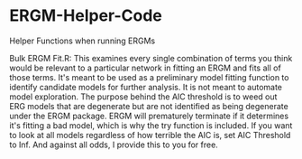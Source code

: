 # ERGM-Helper-Code
Helper Functions when running ERGMs

Bulk ERGM Fit.R:
This examines every single combination of terms you think would be relevant to a particular network in fitting an ERGM and fits all of those terms. It's meant to be used as a preliminary model fitting function to identify candidate models for further analysis. It is not meant to automate model exploration. The purpose behind the AIC threshold is to weed out ERG models that are degenerate but are not identified as being degenerate under the ERGM package. ERGM will prematurely terminate if it determines it's fitting a bad model, which is why the try function is included. If you want to look at all models regardless of how terrible the AIC is, set AIC Threshold to Inf. And against all odds, I provide this to you for free.
